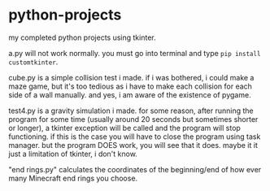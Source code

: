 # python-projects

my completed python projects using tkinter.

a.py will not work normally. you must go into terminal and type `pip install customtkinter`.

cube.py is a simple collision test i made. if i was bothered, i could make a maze game, but it's too tedious as i have to make each collision for each side of a wall manually. and yes, i am aware of the existence of pygame.

test4.py is a gravity simulation i made. for some reason, after running the program for some time (usually around 20 seconds but sometimes shorter or longer), a tkinter exception will be called and the program will stop functioning. if this is the case you will have to close the program using task manager. but the program DOES work, you will see that it does. maybe it it just a limitation of tkinter, i don't know.

"end rings.py" calculates the coordinates of the beginning/end of how ever many Minecraft end rings you choose. 
